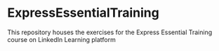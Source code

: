 # ExpressEssentialTraining
This repository houses the exercises for the Express Essential Training course on LinkedIn Learning platform 
